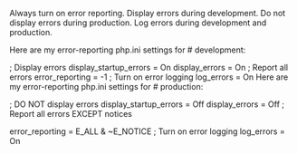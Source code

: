Always turn on error reporting.
Display errors during development.
Do not display errors during production.
Log errors during development and production.

Here are my error-reporting php.ini settings for # development:

; Display errors
display_startup_errors = On
display_errors = On
; Report all errors
error_reporting = -1
; Turn on error logging
log_errors = On
Here are my error-reporting php.ini settings for # production:

; DO NOT display errors
display_startup_errors = Off
display_errors = Off
; Report all errors EXCEPT notices

error_reporting = E_ALL & ~E_NOTICE
; Turn on error logging
log_errors = On
